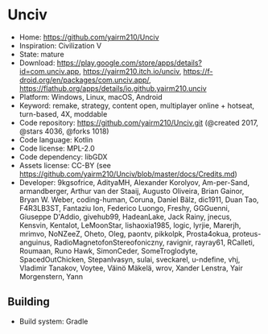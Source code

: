 # Unciv

- Home: https://github.com/yairm210/Unciv
- Inspiration: Civilization V
- State: mature
- Download: https://play.google.com/store/apps/details?id=com.unciv.app, https://yairm210.itch.io/unciv, https://f-droid.org/en/packages/com.unciv.app/, https://flathub.org/apps/details/io.github.yairm210.unciv
- Platform: Windows, Linux, macOS, Android
- Keyword: remake, strategy, content open, multiplayer online + hotseat, turn-based, 4X, moddable
- Code repository: https://github.com/yairm210/Unciv.git (@created 2017, @stars 4036, @forks 1018)
- Code language: Kotlin
- Code license: MPL-2.0
- Code dependency: libGDX
- Assets license: CC-BY (see https://github.com/yairm210/Unciv/blob/master/docs/Credits.md)
- Developer: 9kgsofrice, AdityaMH, Alexander Korolyov, Am-per-Sand, armandberger, Arthur van der Staaij, Augusto Oliveira, Brian Gainor, Bryan W. Weber, coding-human, Coruna, Daniel Bälz, dic1911, Duan Tao, F4R3LB3ST, Fantaziu Ion, Federico Luongo, Freshy, GGGuenni, Giuseppe D'Addio, givehub99, HadeanLake, Jack Rainy, jnecus, Kensvin, Kentalot, LeMoonStar, lishaoxia1985, logic, lyrjie, Marerjh, mrimvo, NoNZeeZ, Oheto, Oleg, paontv, pikkolpk, Prosta4okua, proteus-anguinus, RadioMagnetofonStereofoniczny, ravignir, rayray61, RCalleti, Roumaan, Runo Hawk, SimonCeder, SomeTroglodyte, SpacedOutChicken, StepanIvasyn, sulai, sveckarel, u-ndefine, vhj, Vladimir Tanakov, Voytee, Väinö Mäkelä, wrov, Xander Lenstra, Yair Morgenstern, Yann

## Building

- Build system: Gradle
